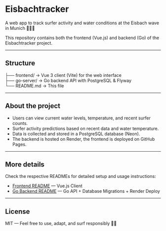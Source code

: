 # Eisbachtracker

A web app to track surfer activity and water conditions at the Eisbach wave in Munich 🌊🏄‍♂️

This repository contains both the frontend (Vue.js) and backend (Go) of the Eisbachtracker project.

---

## Structure

├── frontend/ → Vue 3 client (Vite) for the web interface  
├── go-server/ → Go backend API with PostgreSQL & Flyway  
└── README.md → This file

---

## About the project

- Users can view current water levels, temperature, and recent surfer counts.
- Surfer activity predictions based on recent data and water temperature.
- Data is collected and stored in a PostgreSQL database (Neon).
- The backend is hosted on Render, the frontend is deployed on GitHub Pages.

---

## More details

Check the respective READMEs for detailed setup and usage instructions:

- [Frontend README](./frontend/README.md) — Vue.js Client
- [Go Backend README](./go-server/README.md) — Go API + Database Migrations + Render Deploy

---

## License

MIT — Feel free to use, adapt, and surf responsibly 🏄‍♀️
